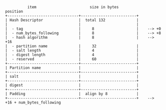 
              item                        size in bytes             position
    +--------------------------------+-------------------------+
    | Hash Descriptor                |  total 132              |
    |                                |                         |
    |  - tag                         |     8                   |    --> +0
    |  - num_bytes_following         |     8                   |    --> +8
    |  - hash algorithm              |     8                   |    --> +16
    |  - partition name              |     32                  |   
    |  - salt length                 |     4                   |   
    |  - digest length               |     4                   |   
    |  - reserved                    |     60                  |    
    +--------------------------------+-------------------------+
    | Partition name                 |                         |
    +--------------------------------+-------------------------+
    | salt                           |                         |
    +--------------------------------+-------------------------+
    | digest                         |                         |
    +--------------------------------+-------------------------+
    | Padding                        |  align by 8             |
    +--------------------------------+-------------------------+    --> +16 + num_bytes_following
